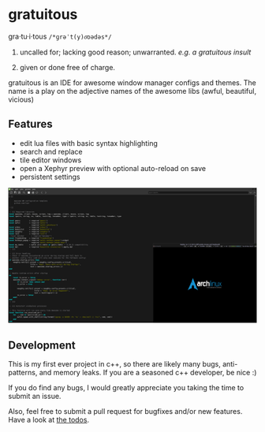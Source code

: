 # gratuitous

gra·tu·i·tous `/*ɡrəˈt(y)o͞oədəs*/`

1. uncalled for; lacking good reason; unwarranted. *e.g. a gratuitous insult*

2. given or done free of charge.

gratuitous is an IDE for awesome window manager configs and themes.
The name is a play on the adjective names of the awesome libs (awful, beautiful, vicious)

## Features

* edit lua files with basic syntax highlighting
* search and replace
* tile editor windows
* open a Xephyr preview with optional auto-reload on save
* persistent settings

![gratuitous screenshot](images/screenshot.png)

## Development

This is my first ever project in c++, so there are likely many bugs, anti-patterns, and memory leaks.
If you are a seasoned c++ developer, be nice :)

If you do find any bugs, I would greatly appreciate you taking the time to submit an issue.

Also, feel free to submit a pull request for bugfixes and/or new features.
Have a look at [the todos](TODO.md).
